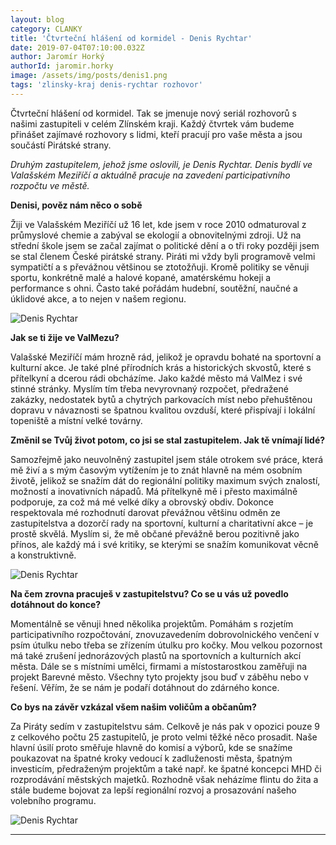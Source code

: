 ```yaml
---
layout: blog
category: CLANKY
title: 'Čtvrteční hlášení od kormidel - Denis Rychtar'
date: 2019-07-04T07:10:00.032Z
author: Jaromír Horký
authorId: jaromir.horky
image: /assets/img/posts/denis1.png   
tags: 'zlinsky-kraj denis-rychtar rozhovor'
---
```

Čtvrteční hlášení od kormidel. Tak se jmenuje nový seriál rozhovorů s našimi zastupiteli v celém Zlínském kraji. Každý čtvrtek vám budeme přinášet zajímavé rozhovory s lidmi, kteří pracují pro vaše města a jsou součástí Pirátské strany.

*Druhým zastupitelem, jehož jsme oslovili, je Denis Rychtar. Denis bydlí ve Valašském Meziříčí a aktuálně pracuje na zavedení participativního rozpočtu ve městě.* 

**Denisi, pověz nám něco o sobě**

Žiji ve Valašském Meziříčí už 16 let, kde jsem v roce 2010 odmaturoval z průmyslové chemie a zabýval se ekologií a obnovitelnými zdroji. Už na střední škole jsem se začal zajímat o politické dění a o tři roky později jsem se stal členem České pirátské strany. Piráti mi vždy byli programově velmi sympatičtí a s převážnou většinou se ztotožňuji. Kromě politiky se věnuji sportu, konkrétně malé a halové kopané, amatérskému hokeji a performance s ohni. Často také pořádám hudební, soutěžní, naučné a úklidové akce, a to nejen v našem regionu. 

![Denis Rychtar](https://zlinsky.pirati.cz/assets/img/posts/denis2.jpg)

**Jak se ti žije ve ValMezu?**

Valašské Meziříčí mám hrozně rád, jelikož je opravdu bohaté na sportovní a kulturní akce. Je také plné přírodních krás a historických skvostů, které s přítelkyní a dcerou rádi obcházíme. Jako každé město má ValMez i své stinné stránky. Myslím tím třeba nevyrovnaný rozpočet, předražené zakázky, nedostatek bytů a chytrých parkovacích míst nebo přehuštěnou dopravu v návaznosti se špatnou kvalitou ovzduší, které přispívají i lokální topeniště a místní velké továrny.

**Změnil se Tvůj život potom, co jsi se stal zastupitelem. Jak tě vnímají lidé?**

Samozřejmě jako neuvolněný zastupitel jsem stále otrokem své práce, která mě živí a s mým časovým vytížením je to znát hlavně na mém osobním životě, jelikož se snažím dát do regionální politiky maximum svých znalostí, možností a inovativních nápadů. Má přítelkyně mě i přesto maximálně podporuje, za což má mé velké díky a obrovský obdiv. Dokonce respektovala mé rozhodnutí darovat převážnou většinu odměn ze zastupitelstva a dozorčí rady na sportovní, kulturní a charitativní akce – je prostě skvělá. Myslím si, že mě občané převážně berou pozitivně jako přínos, ale každý má i své kritiky, se kterými se snažím komunikovat věcně a konstruktivně.

![Denis Rychtar](https://zlinsky.pirati.cz/assets/img/posts/denisss.jpg)

**Na čem zrovna pracuješ v zastupitelstvu? Co se u vás už povedlo dotáhnout do konce?**

Momentálně se věnuji hned několika projektům. Pomáhám s rozjetím participativního rozpočtování, znovuzavedením dobrovolnického venčení v psím útulku nebo třeba se zřízením útulku pro kočky. Mou velkou pozornost má také zrušení jednorázových plastů na sportovních a kulturních akcí města. Dále se s místními umělci, firmami a místostarostkou zaměřuji na projekt Barevné město. Všechny tyto projekty jsou buď v záběhu nebo v řešení. Věřím, že se nám je podaří dotáhnout do zdárného konce.

**Co bys na závěr vzkázal všem našim voličům a občanům?**

Za Piráty sedím v zastupitelstvu sám. Celkově je nás pak v opozici pouze 9 z celkového počtu 25 zastupitelů, je proto velmi těžké něco prosadit. Naše hlavní úsilí proto směřuje hlavně do komisí a výborů, kde se snažíme poukazovat na špatné kroky vedoucí k zadluženosti města, špatným investicím, předraženým projektům a také např. ke špatné koncepci MHD či rozprodávání městských majetků. Rozhodně však neházíme flintu do žita a stále budeme bojovat za lepší regionální rozvoj a prosazování našeho volebního programu.

![Denis Rychtar](https://zlinsky.pirati.cz/assets/img/posts/denis4.jpg)

---
